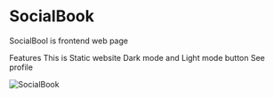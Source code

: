 # SocialBook
SocialBool is frontend web page 

 Features
 This is Static website
 Dark mode and Light mode button 
 See profile 
 
![SocialBook](https://user-images.githubusercontent.com/43489006/162682540-a9eb213d-dfee-4285-9ea7-42cf85d4adf9.png)
